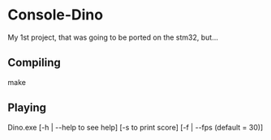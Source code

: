 # Console-Dino 
My 1st project, that was going to be ported on the stm32, but...
## Compiling
make
## Playing
Dino.exe [-h | --help to see help] [-s to print score] [-f | --fps <FPS> (default = 30)]
